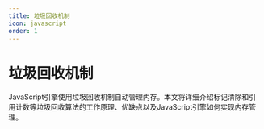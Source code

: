 ```yaml
---
title: 垃圾回收机制
icon: javascript
order: 1
---
```


# 垃圾回收机制

JavaScript引擎使用垃圾回收机制自动管理内存。本文将详细介绍标记清除和引用计数等垃圾回收算法的工作原理、优缺点以及JavaScript引擎如何实现内存管理。

